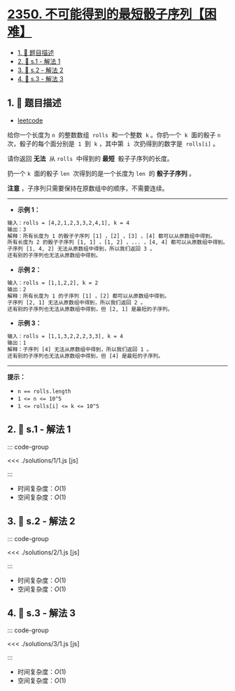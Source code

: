 # [2350. 不可能得到的最短骰子序列【困难】](https://github.com/tnotesjs/TNotes.leetcode/tree/main/notes/2350.%20%E4%B8%8D%E5%8F%AF%E8%83%BD%E5%BE%97%E5%88%B0%E7%9A%84%E6%9C%80%E7%9F%AD%E9%AA%B0%E5%AD%90%E5%BA%8F%E5%88%97%E3%80%90%E5%9B%B0%E9%9A%BE%E3%80%91)

<!-- region:toc -->

- [1. 📝 题目描述](#1--题目描述)
- [2. 🎯 s.1 - 解法 1](#2--s1---解法-1)
- [3. 🎯 s.2 - 解法 2](#3--s2---解法-2)
- [4. 🎯 s.3 - 解法 3](#4--s3---解法-3)

<!-- endregion:toc -->

## 1. 📝 题目描述

- [leetcode](https://leetcode.cn/problems/shortest-impossible-sequence-of-rolls/)

给你一个长度为 `n`  的整数数组  `rolls`  和一个整数  `k` 。你扔一个  `k`  面的骰子 `n`  次，骰子的每个面分别是  `1`  到  `k` ，其中第  `i`  次扔得到的数字是  `rolls[i]` 。

请你返回 **无法**  从 `rolls`  中得到的 **最短**  骰子子序列的长度。

扔一个 `k`  面的骰子 `len`  次得到的是一个长度为 `len`  的 **骰子子序列** 。

**注意** ，子序列只需要保持在原数组中的顺序，不需要连续。

---

- **示例 1：**

```txt
输入：rolls = [4,2,1,2,3,3,2,4,1], k = 4
输出：3
解释：所有长度为 1 的骰子子序列 [1] ，[2] ，[3] ，[4] 都可以从原数组中得到。
所有长度为 2 的骰子子序列 [1, 1] ，[1, 2] ，... ，[4, 4] 都可以从原数组中得到。
子序列 [1, 4, 2] 无法从原数组中得到，所以我们返回 3 。
还有别的子序列也无法从原数组中得到。
```

- **示例 2：**

```txt
输入：rolls = [1,1,2,2], k = 2
输出：2
解释：所有长度为 1 的子序列 [1] ，[2] 都可以从原数组中得到。
子序列 [2, 1] 无法从原数组中得到，所以我们返回 2 。
还有别的子序列也无法从原数组中得到，但 [2, 1] 是最短的子序列。
```

- **示例 3：**

```txt
输入：rolls = [1,1,3,2,2,2,3,3], k = 4
输出：1
解释：子序列 [4] 无法从原数组中得到，所以我们返回 1 。
还有别的子序列也无法从原数组中得到，但 [4] 是最短的子序列。
```

---

**提示：**

- `n == rolls.length`
- `1 <= n <= 10^5`
- `1 <= rolls[i] <= k <= 10^5`

## 2. 🎯 s.1 - 解法 1

::: code-group

<<< ./solutions/1/1.js [js]

:::

- 时间复杂度：$O(1)$
- 空间复杂度：$O(1)$

## 3. 🎯 s.2 - 解法 2

::: code-group

<<< ./solutions/2/1.js [js]

:::

- 时间复杂度：$O(1)$
- 空间复杂度：$O(1)$

## 4. 🎯 s.3 - 解法 3

::: code-group

<<< ./solutions/3/1.js [js]

:::

- 时间复杂度：$O(1)$
- 空间复杂度：$O(1)$
